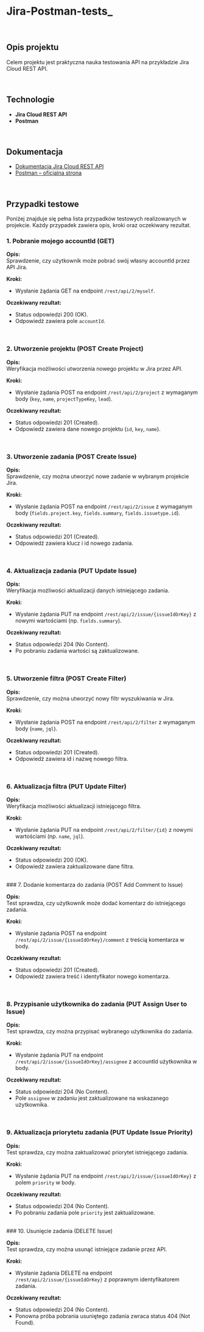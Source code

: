 # Jira-Postman-tests_
<br>

## Opis projektu

Celem projektu jest praktyczna nauka testowania API na przykładzie Jira Cloud REST API. <br>

<br>

## Technologie
- **Jira Cloud REST API** 
- **Postman** 

<br>

## Dokumentacja 

- [Dokumentacja Jira Cloud REST API](https://developer.atlassian.com/cloud/jira/platform/rest/v2/intro/)
- [Postman – oficjalna strona](https://www.postman.com/)
<br>

## Przypadki testowe

Poniżej znajduje się pełna lista przypadków testowych realizowanych w projekcie. Każdy przypadek zawiera opis, kroki oraz oczekiwany rezultat.
<br>

### 1. Pobranie mojego accountId (GET)

**Opis:**  
Sprawdzenie, czy użytkownik może pobrać swój własny accountId przez API Jira.

**Kroki:**  
- Wysłanie żądania GET na endpoint `/rest/api/2/myself`.

**Oczekiwany rezultat:**  
- Status odpowiedzi 200 (OK).
- Odpowiedź zawiera pole `accountId`.


<br>

### 2. Utworzenie projektu (POST Create Project)

**Opis:**  
Weryfikacja możliwości utworzenia nowego projektu w Jira przez API.

**Kroki:**  
- Wysłanie żądania POST na endpoint `/rest/api/2/project` z wymaganym body (`key`, `name`, `projectTypeKey`, `lead`).

**Oczekiwany rezultat:**  
- Status odpowiedzi 201 (Created).
- Odpowiedź zawiera dane nowego projektu (`id`, `key`, `name`).


<br>

### 3. Utworzenie zadania (POST Create Issue)

**Opis:**  
Sprawdzenie, czy można utworzyć nowe zadanie w wybranym projekcie Jira.

**Kroki:**  
- Wysłanie żądania POST na endpoint `/rest/api/2/issue` z wymaganym body (`fields.project.key`, `fields.summary`, `fields.issuetype.id`).

**Oczekiwany rezultat:**  
- Status odpowiedzi 201 (Created).
- Odpowiedź zawiera klucz i id nowego zadania.


<br>

### 4. Aktualizacja zadania (PUT Update Issue)

**Opis:**  
Weryfikacja możliwości aktualizacji danych istniejącego zadania.

**Kroki:**  
- Wysłanie żądania PUT na endpoint `/rest/api/2/issue/{issueIdOrKey}` z nowymi wartościami (np. `fields.summary`).

**Oczekiwany rezultat:**  
- Status odpowiedzi 204 (No Content).
- Po pobraniu zadania wartości są zaktualizowane.

<br>

### 5. Utworzenie filtra (POST Create Filter)

**Opis:**  
Sprawdzenie, czy można utworzyć nowy filtr wyszukiwania w Jira.

**Kroki:**  
- Wysłanie żądania POST na endpoint `/rest/api/2/filter` z wymaganym body (`name`, `jql`).

**Oczekiwany rezultat:**  
- Status odpowiedzi 201 (Created).
- Odpowiedź zawiera id i nazwę nowego filtra.

<br>

### 6. Aktualizacja filtra (PUT Update Filter)

**Opis:**  
Weryfikacja możliwości aktualizacji istniejącego filtra.

**Kroki:**  
- Wysłanie żądania PUT na endpoint `/rest/api/2/filter/{id}` z nowymi wartościami (np. `name`, `jql`).

**Oczekiwany rezultat:**  
- Status odpowiedzi 200 (OK).
- Odpowiedź zawiera zaktualizowane dane filtra.


<br>
### 7. Dodanie komentarza do zadania (POST Add Comment to Issue)

**Opis:**  
Test sprawdza, czy użytkownik może dodać komentarz do istniejącego zadania.

**Kroki:**  
- Wysłanie żądania POST na endpoint `/rest/api/2/issue/{issueIdOrKey}/comment` z treścią komentarza w body.

**Oczekiwany rezultat:**  
- Status odpowiedzi 201 (Created).
- Odpowiedź zawiera treść i identyfikator nowego komentarza.

<br>

### 8. Przypisanie użytkownika do zadania (PUT Assign User to Issue)

**Opis:**  
Test sprawdza, czy można przypisać wybranego użytkownika do zadania.

**Kroki:**  
- Wysłanie żądania PUT na endpoint `/rest/api/2/issue/{issueIdOrKey}/assignee` z accountId użytkownika w body.

**Oczekiwany rezultat:**  
- Status odpowiedzi 204 (No Content).
- Pole `assignee` w zadaniu jest zaktualizowane na wskazanego użytkownika.

<br>

### 9. Aktualizacja priorytetu zadania (PUT Update Issue Priority)

**Opis:**  
Test sprawdza, czy można zaktualizować priorytet istniejącego zadania.

**Kroki:**  
- Wysłanie żądania PUT na endpoint `/rest/api/2/issue/{issueIdOrKey}` z polem `priority` w body.

**Oczekiwany rezultat:**  
- Status odpowiedzi 204 (No Content).
- Po pobraniu zadania pole `priority` jest zaktualizowane.


<br>
### 10. Usunięcie zadania (DELETE Issue)

**Opis:**  
Test sprawdza, czy można usunąć istniejące zadanie przez API.

**Kroki:**  
- Wysłanie żądania DELETE na endpoint `/rest/api/2/issue/{issueIdOrKey}` z poprawnym identyfikatorem zadania.

**Oczekiwany rezultat:**  
- Status odpowiedzi 204 (No Content).
- Ponowna próba pobrania usuniętego zadania zwraca status 404 (Not Found).

<br>
